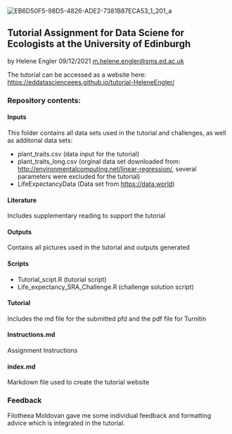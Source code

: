 ![EB6D50F5-98D5-4826-ADE2-7381B87ECA53_1_201_a](https://user-images.githubusercontent.com/91228202/145408225-67662aff-40ad-430c-b0e2-0d0d5ef8fd95.jpeg)
## Tutorial Assignment for Data Sciene for Ecologists at the University of Edinburgh
by Helene Engler
09/12/2021
m.helene.engler@sms.ed.ac.uk

The tutorial can be accessed as a website here: https://eddatascienceees.github.io/tutorial-HeleneEngler/

### Repository contents:

#### Inputs  
This folder contains all data sets used in the tutorial and challenges, as well as additonal data sets: 
- plant_traits.csv (data input for the tutorial)
- plant_traits_long.csv (orginal data set downloaded from: http://environmentalcomputing.net/linear-regression/, several parameters were excluded for the tutorial) 
- LifeExpectancyData (Data set from https://data.world)

#### Literature
Includes supplementary reading to support the tutorial 

#### Outputs 
Contains all pictures used in the tutorial and outputs generated

#### Scripts
- Tutorial_scipt.R (tutorial script)
- Life_expectancy_SRA_Challenge.R (challenge solution script)

#### Tutorial 
Includes the md file for the submitted pfd and the pdf file for Turnitin 

#### Instructions.md
Assignment Instructions 

#### index.md
Markdown file used to create the tutorial website 

### Feedback 
Filotheea Moldovan gave me some individual feedback and formatting advice which is integrated in the tutorial. 




